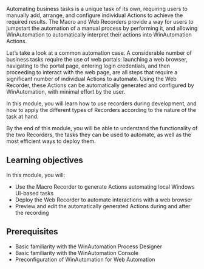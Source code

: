 Automating business tasks is a unique task of its own, requiring users to manually add, arrange, and configure individual Actions to achieve the required results. The Macro and Web Recorders provide a way for users to jumpstart the automation of a manual process by performing it, and allowing WinAutomation to automatically interpret their actions into WinAutomation Actions.

Let’s take a look at a common automation case. A considerable number of business tasks require the use of web portals: launching a web browser, navigating to the portal page, entering login credentials, and then proceeding to interact with the web page, are all steps that require a significant number of individual Actions to automate. Using the Web Recorder, these Actions can be automatically generated and configured by WinAutomation, with minimal effort by the user.

In this module, you will learn how to use recorders during development, and how to apply the different types of Recorders according to the nature of the task at hand.

By the end of this module, you will be able to understand the functionality of the two Recorders, the tasks they can be used to automate, as well as the most efficient ways to deploy them.
## Learning objectives
In this module, you will:
* Use the Macro Recorder to generate Actions automating local Windows UI-based tasks
* Deploy the Web Recorder to automate interactions with a web browser
* Preview and edit the automatically generated Actions during and after the recording
## Prerequisites
* Basic familiarity with the WinAutomation Process Designer
* Basic familiarity with the WinAutomation Console
* Preconfiguration of WinAutomation for Web Automation
